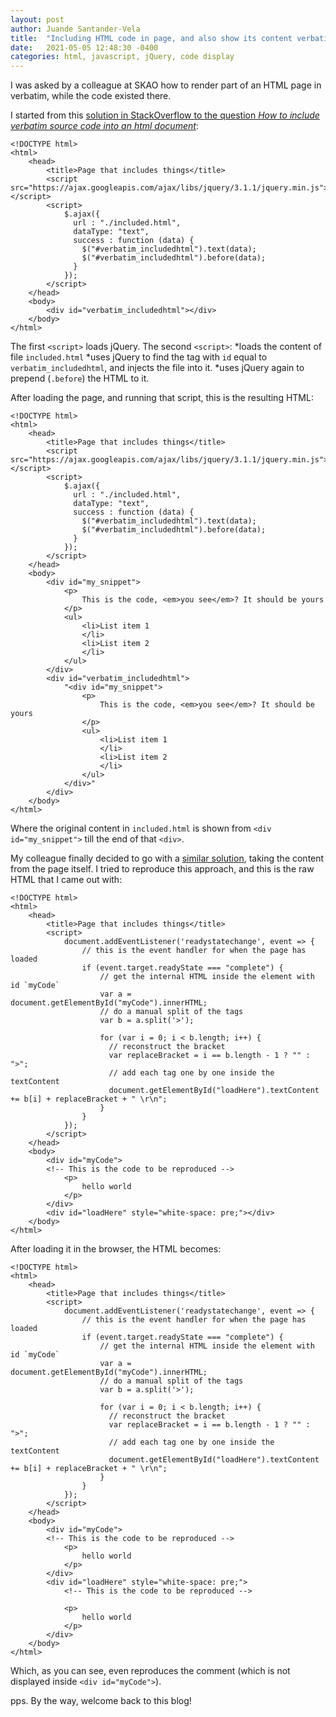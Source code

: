 ```yaml
---
layout: post
author: Juande Santander-Vela
title:  "Including HTML code in page, and also show its content verbatim"
date:   2021-05-05 12:48:30 -0400
categories: html, javascript, jQuery, code display
---
```


I was asked by a colleague at SKAO how to render part of an HTML page in verbatim, while the code existed there.

I started from this [solution in StackOverflow to the question *How to include verbatim source code into an html document*][1]:

[1]: https://stackoverflow.com/questions/40445310/how-to-include-verbatim-source-code-into-an-html-document "How to include verbatim source code into an html document"

    <!DOCTYPE html>
    <html>
        <head>
            <title>Page that includes things</title>
            <script src="https://ajax.googleapis.com/ajax/libs/jquery/3.1.1/jquery.min.js"></script>
            <script>
                $.ajax({
                  url : "./included.html",
                  dataType: "text",
                  success : function (data) {
                    $("#verbatim_includedhtml").text(data);
                    $("#verbatim_includedhtml").before(data);
                  }
                });
            </script>
        </head>
        <body>
            <div id="verbatim_includedhtml"></div>
        </body>
    </html>

The first `<script>` loads jQuery. The second `<script>`:
*loads the content of file `included.html`
*uses jQuery to find the tag with `id` equal to `verbatim_includedhtml`, and injects the file into it.
*uses jQuery again to prepend (`.before`) the HTML to it.
    
After loading the page, and running that script, this is the resulting HTML:

    <!DOCTYPE html>
    <html>
        <head>
            <title>Page that includes things</title>
            <script src="https://ajax.googleapis.com/ajax/libs/jquery/3.1.1/jquery.min.js"></script>
            <script>
                $.ajax({
                  url : "./included.html",
                  dataType: "text",
                  success : function (data) {
                    $("#verbatim_includedhtml").text(data);
                    $("#verbatim_includedhtml").before(data);
                  }
                });
            </script>
        </head>
        <body>
            <div id="my_snippet">
                <p>
                    This is the code, <em>you see</em>? It should be yours
                </p>
                <ul>
                    <li>List item 1
                    </li>
                    <li>List item 2
                    </li>
                </ul>
            </div>
            <div id="verbatim_includedhtml">
                "<div id="my_snippet">
                    <p>
                        This is the code, <em>you see</em>? It should be yours
                    </p>
                    <ul>
                        <li>List item 1
                        </li>
                        <li>List item 2
                        </li>
                    </ul>
                </div>"
            </div>
        </body>
    </html>

Where the original content in `included.html` is shown from `<div id="my_snippet">` till the end of that `<div>`.

My colleague finally decided to go with a [similar solution][2], taking the content from the page itself. I tried to reproduce this approach, and this is the raw HTML that I came out with:

[2]: https://jsfiddle.net/wphps3od/ "JSFiddle playground: displaying verbatim code from a tag"


    <!DOCTYPE html>
    <html>
        <head>
            <title>Page that includes things</title>
            <script>
                document.addEventListener('readystatechange', event => { 
                    // this is the event handler for when the page has loaded 
                    if (event.target.readyState === "complete") {
                        // get the internal HTML inside the element with id `myCode`
                        var a = document.getElementById("myCode").innerHTML;
                        // do a manual split of the tags
                        var b = a.split('>');

                        for (var i = 0; i < b.length; i++) {
                          // reconstruct the bracket
                          var replaceBracket = i == b.length - 1 ? "" : ">";
                          // add each tag one by one inside the textContent
                          document.getElementById("loadHere").textContent += b[i] + replaceBracket + " \r\n";
                        }
                    }
                });
            </script>
        </head>
        <body>
            <div id="myCode">
            <!-- This is the code to be reproduced -->
                <p>
                    hello world
                </p>
            </div>
            <div id="loadHere" style="white-space: pre;"></div>
        </body>
    </html>

After loading it in the browser, the HTML becomes:

    <!DOCTYPE html>
    <html>
        <head>
            <title>Page that includes things</title>
            <script>
                document.addEventListener('readystatechange', event => { 
                    // this is the event handler for when the page has loaded 
                    if (event.target.readyState === "complete") {
                        // get the internal HTML inside the element with id `myCode`
                        var a = document.getElementById("myCode").innerHTML;
                        // do a manual split of the tags
                        var b = a.split('>');

                        for (var i = 0; i < b.length; i++) {
                          // reconstruct the bracket
                          var replaceBracket = i == b.length - 1 ? "" : ">";
                          // add each tag one by one inside the textContent
                          document.getElementById("loadHere").textContent += b[i] + replaceBracket + " \r\n";
                        }
                    }
                });
            </script>
        </head>
        <body>
            <div id="myCode">
            <!-- This is the code to be reproduced -->
                <p>
                    hello world
                </p>
            </div>
            <div id="loadHere" style="white-space: pre;">
                <!-- This is the code to be reproduced -->
                
                <p>
                    hello world
                </p>
            </div>
        </body>
    </html>

Which, as you can see, even reproduces the comment (which is not displayed inside `<div id="myCode">`).

pps. By the way, welcome back to this blog!